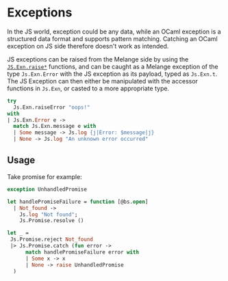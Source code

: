 <h1 data-nav-order="550">Exceptions</h1>

In the JS world, exception could be any data, while an OCaml exception is a structured data format and supports pattern matching. Catching an OCaml exception on JS side therefore doesn't work as intended.

JS exceptions can be raised from the Melange side by using the [`JS.Exn.raise*`](https://bucklescript.github.io/bucklescript/api/Js.Exn.html) functions, and can be caught as a Melange exception of the type `Js.Exn.Error` with the JS exception as its payload, typed as `Js.Exn.t`. The JS Exception can then either be manipulated with the accessor functions in `Js.Exn`, or casted to a more appropriate type.

```ocaml
try
  Js.Exn.raiseError "oops!"
with
| Js.Exn.Error e ->
  match Js.Exn.message e with
  | Some message -> Js.log {j|Error: $message|j}
  | None -> Js.log "An unknown error occurred"
```

## Usage

Take promise for example:

```ocaml
exception UnhandledPromise

let handlePromiseFailure = function [@bs.open]
  | Not_found ->
    Js.log "Not found";
    Js.Promise.resolve ()

let _ =
 Js.Promise.reject Not_found
 |> Js.Promise.catch (fun error ->
      match handlePromiseFailure error with
      | Some x -> x
      | None -> raise UnhandledPromise
  )
```
